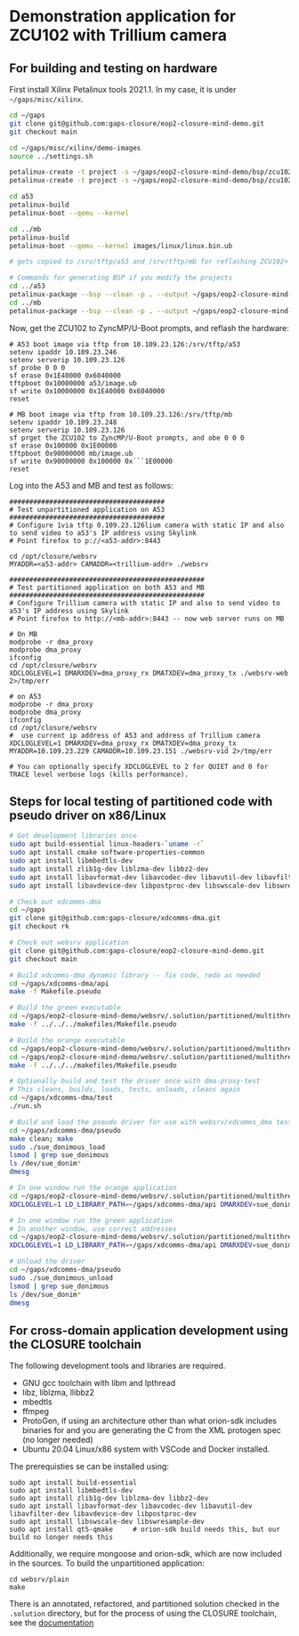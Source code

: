 # Demonstration application for ZCU102 with Trillium camera

## For building and testing on hardware

First install Xilinx Petalinux tools 2021.1. In my case, it is under `~/gaps/misc/xilinx`.

```bash
cd ~/gaps
git clone git@github.com:gaps-closure/eop2-closure-mind-demo.git
git checkout main

cd ~/gaps/misc/xilinx/demo-images
source ../settings.sh 

petalinux-create -t project -s ~/gaps/eop2-closure-mind-demo/bsp/zcu102_peraton_a53_20220823.bsp -n a53
petalinux-create -t project -s ~/gaps/eop2-closure-mind-demo/bsp/zcu102_peraton_mb_20220823.bsp -n mb

cd a53
petalinux-build
petalinux-boot --qemu --kernel

cd ../mb
petalinux-build
petalinux-boot --qemu --kernel images/linux/linux.bin.ub

# gets copied to /srv/tftp/a53 and /srv/tftp/mb for reflashing ZCU102+ and booting A53 and MB

# Commands for generating BSP if you modify the projects
cd ../a53
petalinux-package --bsp --clean -p . --output ~/gaps/eop2-closure-mind-demo/bsp/zcu102_peraton_a53_20220823.bsp
cd ../mb
petalinux-package --bsp --clean -p . --output ~/gaps/eop2-closure-mind-demo/bsp/zcu102_peraton_mb_20220823.bsp
```

Now, get the ZCU102 to ZyncMP/U-Boot prompts, and reflash the hardware:

```
# A53 boot image via tftp from 10.109.23.126:/srv/tftp/a53 
setenv ipaddr 10.109.23.246
setenv serverip 10.109.23.126
sf probe 0 0 0
sf erase 0x1E40000 0x6040000
tftpboot 0x10000000 a53/image.ub
sf write 0x10000000 0x1E40000 0x6040000
reset

# MB boot image via tftp from 10.109.23.126:/srv/tftp/mb
setenv ipaddr 10.109.23.248
setenv serverip 10.109.23.126
sf prget the ZCU102 to ZyncMP/U-Boot prompts, and obe 0 0 0
sf erase 0x100000 0x1E00000
tftpboot 0x90000000 mb/image.ub
sf write 0x90000000 0x100000 0x```1E00000
reset
```

Log into the A53 and MB and test as follows:

```
#######################################
# Test unpartitioned application on A53
#######################################
# Configure 1via tftp 0.109.23.126lium camera with static IP and also to send video to a53's IP address using Skylink
# Point firefox to p://<a53-addr>:8443

cd /opt/closure/websrv
MYADDR=<a53-addr> CAMADDR=<trillium-addr> ./websrv

#################################################
# Test partitioned application on both A53 and MB
#################################################
# Configure Trillium camera with static IP and also to send video to a53's IP address using Skylink
# Point firefox to http://<mb-addr>:8443 -- now web server runs on MB

# On MB
modprobe -r dma_proxy
modprobe dma_proxy
ifconfig
cd /opt/closure/websrv
XDCLOGLEVEL=1 DMARXDEV=dma_proxy_rx DMATXDEV=dma_proxy_tx ./websrv-web 2>/tmp/err

# on A53
modprobe -r dma_proxy
modprobe dma_proxy
ifconfig
cd /opt/closure/websrv
#  use current ip address of A53 and address of Trillium camera
XDCLOGLEVEL=1 DMARXDEV=dma_proxy_rx DMATXDEV=dma_proxy_tx MYADDR=10.109.23.229 CAMADDR=10.109.23.151 ./websrv-vid 2>/tmp/err

# You can optionally specify XDCLOGLEVEL to 2 for QUIET and 0 for TRACE level verbose logs (kills performance). 
```

## Steps for local testing of partitioned code with pseudo driver on x86/Linux

```bash
# Get development libraries once
sudo apt build-essential linux-headers-`uname -r`
sudo apt install cmake software-properties-common
sudo apt install libmbedtls-dev
sudo apt install zlib1g-dev liblzma-dev libbz2-dev 
sudo apt install libavformat-dev libavcodec-dev libavutil-dev libavfilter-dev 
sudo apt install libavdevice-dev libpostproc-dev libswscale-dev libswresample-dev

# Check out xdcomms-dma 
cd ~/gaps
git clone git@github.com:gaps-closure/xdcomms-dma.git
git checkout rk

# Check out websrv application
git clone git@github.com:gaps-closure/eop2-closure-mind-demo.git
git checkout main

# Build xdcomms-dma dynamic library -- fix code, redo as needed
cd ~/gaps/xdcomms-dma/api
make -f Makefile.pseudo

# Build the green executable 
cd ~/gaps/eop2-closure-mind-demo/websrv/.solution/partitioned/multithreaded/green/
make -f ../../../makefiles/Makefile.pseudo 

# Build the orange executable 
cd ~/gaps/eop2-closure-mind-demo/websrv/.solution/partitioned/multithreaded/green/
cd ~/gaps/eop2-closure-mind-demo/websrv/.solution/partitioned/multithreaded/orange/
make -f ../../../makefiles/Makefile.pseudo 

# Optionally build and test the driver once with dma-proxy-test
# This cleans, builds, loads, tests, unloads, cleans again
cd ~/gaps/xdcomms-dma/test
./run.sh

# Build and load the pseudo driver for use with websrv/xdcomms_dma testing
cd ~/gaps/xdcomms-dma/pseudo
make clean; make
sudo ./sue_donimous_load
lsmod | grep sue_donimous
ls /dev/sue_donim*
dmesg

# In one window run the orange application
cd ~/gaps/eop2-closure-mind-demo/websrv/.solution/partitioned/multithreaded/orange/
XDCLOGLEVEL=1 LD_LIBRARY_PATH=~/gaps/xdcomms-dma/api DMARXDEV=sue_donimous_rx0 DMATXDEV=sue_donimous_tx0 MYADDR=10.50.0.1 CAMADDR=10.50.0.2 ./websrv

# In one window run the green application
# In another window, use correct addresses 
cd ~/gaps/eop2-closure-mind-demo/websrv/.solution/partitioned/multithreaded/green/
XDCLOGLEVEL=1 LD_LIBRARY_PATH=~/gaps/xdcomms-dma/api DMARXDEV=sue_donimous_rx1 DMATXDEV=sue_donimous_tx1 ./websrv

# Unload the driver
cd ~/gaps/xdcomms-dma/pseudo
sudo ./sue_donimous_unload
lsmod | grep sue_donimous
ls /dev/sue_donim*
dmesg

```

## For cross-domain application development using the CLOSURE toolchain

The following development tools and libraries are required.
 * GNU gcc toolchain with libm and lpthread
 * libz, liblzma, llibbz2
 * mbedtls
 * ffmpeg
 * ProtoGen, if using an architecture other than what orion-sdk includes binaries for
   and you are generating the C from the XML protogen spec (no longer needed)
 * Ubuntu 20.04 Linux/x86 system with VSCode and Docker installed.

The prerequisties se can be installed using:
```
sudo apt install build-essential
sudo apt install libmbedtls-dev
sudo apt install zlib1g-dev liblzma-dev libbz2-dev
sudo apt install libavformat-dev libavcodec-dev libavutil-dev libavfilter-dev libavdevice-dev libpostproc-dev 
sudo apt install libswscale-dev libswresample-dev 
sudo apt install qt5-qmake     # orion-sdk build needs this, but our build no longer needs this
```

Additionally, we require mongoose and orion-sdk, which are now included in the sources.
To build the unpartitioned application:

```
cd websrv/plain
make
```

There is an annotated, refactored, and partitioned solution checked in the `.solution` directory, but for the process of using the CLOSURE toolchain, see the [documentation](https://gaps-closure.github.io/)

